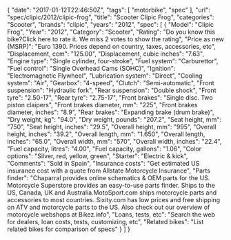 {
    "date": "2017-01-12T22:46:50Z",
    "tags": [
        "motorbike",
        "spec"
    ],
    "url": "spec\/clipic\/2012\/clipic-frog",
    "title": "Scooter Clipic Frog",
    "categories": "Scooter",
    "brands": "clipic",
    "years": "2012",
    "spec": [
        {
            "Model": "Clipic Frog",
            "Year": "2012",
            "Category": "Scooter",
            "Rating": "Do you know this bike?Click here to rate it. We miss 2 votes to show the rating",
            "Price as new (MSRP)": "Euro 1390.  Prices depend on country, taxes, accessories, etc",
            "Displacement, ccm": "125.00",
            "Displacement, cubic inches": "7.63",
            "Engine type": "Single cylinder, four-stroke",
            "Fuel system": "Carburettor",
            "Fuel control": "Single Overhead Cams (SOHC)",
            "Ignition": "Electromagnetic Flywheel",
            "Lubrication system": "Direct",
            "Cooling system": "Air",
            "Gearbox": "4-speed",
            "Clutch": "Semi-automatic",
            "Front suspension": "Hydraulic fork",
            "Rear suspension": "Double shock",
            "Front tyre": "2.50-17",
            "Rear tyre": "2.75-17",
            "Front brakes": "Single disc. Two piston claipers",
            "Front brakes diameter, mm": "225",
            "Front brakes diameter, inches": "8.9",
            "Rear brakes": "Expanding brake (drum brake)",
            "Dry weight, kg": "94.0",
            "Dry weight, pounds": "207.2",
            "Seat height, mm": "750",
            "Seat height, inches": "29.5",
            "Overall height, mm": "995",
            "Overall height, inches": "39.2",
            "Overall length, mm": "1.650",
            "Overall length, inches": "65.0",
            "Overall width, mm": "570",
            "Overall width, inches": "22.4",
            "Fuel capacity, litres": "4.00",
            "Fuel capacity, gallons": "1.06",
            "Color options": "Silver, red, yellow, green",
            "Starter": "Electric & kick",
            "Comments": "Sold in Spain",
            "Insurance costs": "Get estimated US insurance cost with a quote from Allstate Motorcycle Insurance",
            "Parts finder": "Chaparral provides online schematics & OEM parts for the US.   Motorcycle Superstore provides an easy-to-use parts finder. Ships to the US, Canada, UK and Australia.MotoSport.com ships motorcycle parts and accessories to most countries.    Sixity.com has low prices and free shipping on ATV and motorcycle parts to the US. Also check out our overview of motorcycle webshops at Bikez.info",
            "Loans, tests, etc": "Search the web for dealers, loan costs, tests, customizing, etc",
            "Related bikes": "List related bikes for comparison of specs"
        }
    ]
}